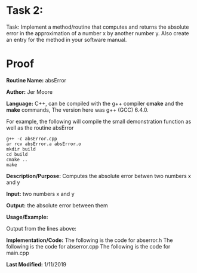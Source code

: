 # Task 2: 
 Task: Implement a method/routine that computes and returns the absolute error in the approximation of a number x by another number y. Also create an entry for the method in your software manual. 
# Proof

**Routine Name:**          absError 

**Author:** Jer Moore

**Language:** C++, can be compiled with the g++ compiler **cmake** and the **make** commands, The version here was g++ (GCC) 6.4.0.

For example, the following will compile the small demonstration function as well as the routine absError

    g++ -c absError.cpp
	ar rcv absError.a absError.o
	mkdir build
	cd build
	cmake ..
	make



**Description/Purpose:**  Computes the absolute error betwen two numbers x and y

**Input:**  two numbers x and y

**Output:** the absolute error between them 

**Usage/Example:**

Output from the lines above:

**Implementation/Code:** The following is the code for abserror.h
The following is the code for abserror.cpp
The following is the code for main.cpp

**Last Modified:** 1/11/2019
